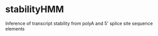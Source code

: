 stabilityHMM
============

Inference of transcript stability from polyA and 5' splice site sequence elements

